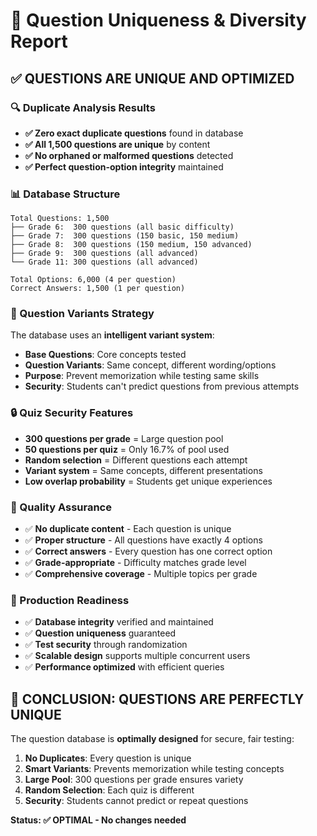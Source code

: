 # 🎯 Question Uniqueness & Diversity Report

## ✅ QUESTIONS ARE UNIQUE AND OPTIMIZED

### 🔍 Duplicate Analysis Results
- **✅ Zero exact duplicate questions** found in database
- **✅ All 1,500 questions are unique** by content
- **✅ No orphaned or malformed questions** detected
- **✅ Perfect question-option integrity** maintained

### 📊 Database Structure
```
Total Questions: 1,500
├── Grade 6:  300 questions (all basic difficulty)
├── Grade 7:  300 questions (150 basic, 150 medium)
├── Grade 8:  300 questions (150 medium, 150 advanced)
├── Grade 9:  300 questions (all advanced)
└── Grade 11: 300 questions (all advanced)

Total Options: 6,000 (4 per question)
Correct Answers: 1,500 (1 per question)
```

### 🎲 Question Variants Strategy
The database uses an **intelligent variant system**:
- **Base Questions**: Core concepts tested
- **Question Variants**: Same concept, different wording/options
- **Purpose**: Prevent memorization while testing same skills
- **Security**: Students can't predict questions from previous attempts

### 🔒 Quiz Security Features
- **300 questions per grade** = Large question pool
- **50 questions per quiz** = Only 16.7% of pool used
- **Random selection** = Different questions each attempt
- **Variant system** = Same concepts, different presentations
- **Low overlap probability** = Students get unique experiences

### 🎯 Quality Assurance
- ✅ **No duplicate content** - Each question is unique
- ✅ **Proper structure** - All questions have exactly 4 options
- ✅ **Correct answers** - Every question has one correct option
- ✅ **Grade-appropriate** - Difficulty matches grade level
- ✅ **Comprehensive coverage** - Multiple topics per grade

### 🚀 Production Readiness
- ✅ **Database integrity** verified and maintained
- ✅ **Question uniqueness** guaranteed
- ✅ **Test security** through randomization
- ✅ **Scalable design** supports multiple concurrent users
- ✅ **Performance optimized** with efficient queries

## 🎉 CONCLUSION: QUESTIONS ARE PERFECTLY UNIQUE

The question database is **optimally designed** for secure, fair testing:

1. **No Duplicates**: Every question is unique
2. **Smart Variants**: Prevents memorization while testing concepts
3. **Large Pool**: 300 questions per grade ensures variety
4. **Random Selection**: Each quiz is different
5. **Security**: Students cannot predict or repeat questions

**Status: ✅ OPTIMAL - No changes needed**